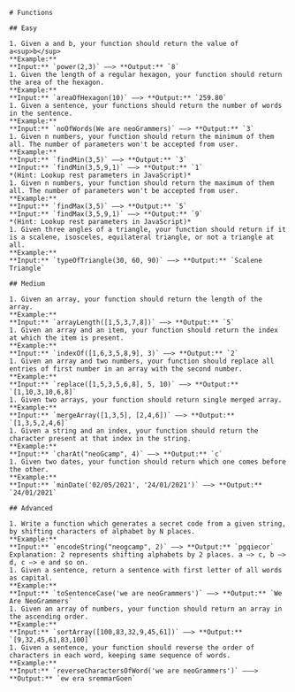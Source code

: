     # Functions

    ## Easy

    1. Given a and b, your function should return the value of a<sup>b</sup>  
    **Example:**  
    **Input:** `power(2,3)` ––> **Output:** `8`
    1. Given the length of a regular hexagon, your function should return the area of the hexagon.  
    **Example:**  
    **Input:** `areaOfHexagon(10)` ––> **Output:** `259.80`
    1. Given a sentence, your functions should return the number of words in the sentence.  
    **Example:**  
    **Input:** `noOfWords(We are neoGrammers)` ––> **Output:** `3`
    1. Given n numbers, your function should return the minimum of them all. The number of parameters won't be accepted from user.  
    **Example:**  
    **Input:** `findMin(3,5)` ––> **Output:** `3`  
    **Input:** `findMin(3,5,9,1)` ––> **Output:** `1`  
    *(Hint: Lookup rest parameters in JavaScript)*
    1. Given n numbers, your function should return the maximum of them all. The number of parameters won't be accepted from user.  
    **Example:**  
    **Input:** `findMax(3,5)` ––> **Output:** `5`  
    **Input:** `findMax(3,5,9,1)` ––> **Output:** `9`  
    *(Hint: Lookup rest parameters in JavaScript)*
    1. Given three angles of a triangle, your function should return if it is a scalene, isosceles, equilateral triangle, or not a triangle at all.
    **Example:**  
    **Input:** `typeOfTriangle(30, 60, 90)` ––> **Output:** `Scalene Triangle`

    ## Medium

    1. Given an array, your function should return the length of the array.  
    **Example:**  
    **Input:** `arrayLength([1,5,3,7,8])` ––> **Output:** `5`
    1. Given an array and an item, your function should return the index at which the item is present.  
    **Example:**  
    **Input:** `indexOf([1,6,3,5,8,9], 3)` ––> **Output:** `2`
    1. Given an array and two numbers, your function should replace all entries of first number in an array with the second number.  
    **Example:**  
    **Input:** `replace([1,5,3,5,6,8], 5, 10)` ––> **Output:** `[1,10,3,10,6,8]`
    1. Given two arrays, your function should return single merged array.  
    **Example:**  
    **Input:** `mergeArray([1,3,5], [2,4,6])` ––> **Output:** `[1,3,5,2,4,6]`
    1. Given a string and an index, your function should return the character present at that index in the string.  
    **Example:**  
    **Input:** `charAt("neoGcamp", 4)` ––> **Output:** `c`
    1. Given two dates, your function should return which one comes before the other.  
    **Example:**  
    **Input:** `minDate('02/05/2021', '24/01/2021')` ––> **Output:** `24/01/2021`

    ## Advanced

    1. Write a function which generates a secret code from a given string, by shifting characters of alphabet by N places.
    **Example:**  
    **Input:** `encodeString("neogcamp", 2)` ––> **Output:** `pgqiecor`  
    Explanation: 2 represents shifting alphabets by 2 places. a –> c, b –> d, c –> e and so on.
    1. Given a sentence, return a sentence with first letter of all words as capital.  
    **Example:**  
    **Input:** `toSentenceCase('we are neoGrammers')` ––> **Output:** `We Are NeoGrammers`
    1. Given an array of numbers, your function should return an array in the ascending order.  
    **Example:**  
    **Input:** `sortArray([100,83,32,9,45,61])` ––> **Output:** `[9,32,45,61,83,100]`
    1. Given a sentence, your function should reverse the order of characters in each word, keeping same sequence of words.  
    **Example:**  
    **Input:** `reverseCharactersOfWord('we are neoGrammers')` –––> **Output:** `ew era sremmarGoen`
